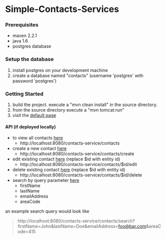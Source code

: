 # Simple-Contacts-Services

### Prerequisites
* maven 2.2.1
* java 1.6
* postgres database

### Setup the database
1. install postgres on your development machine
2. create a database named "contacts" (username 'postgres' with password 'postgres')

### Getting Started
1. build the project. execute a "mvn clean install" in the source directory.
2. from the source directory execute a "mvn tomcat:run"
3. visit the [default page](http://localhost:8080/contacts-service/contacts)

#### API (if deployed locally)
* to view all contacts [here](http://localhost:8080/contacts-service/contacts)
    * http://localhost:8080/contacts-service/contacts
* create a new contact [here](http://localhost:8080/contacts-service/contacts/create)
    * http://localhost:8080/contacts-service/contacts/create
* edit existing contact [here](http://localhost:8080/contacts-service/contacts/$id/edit) (replace $id with entity id)
    * http://localhost:8080/contacts-service/contacts/$id/edit
* delete existing contact [here](http://localhost:8080/contacts-service/contacts/$id/delete) (replace $id with entity id)
    * http://localhost:8080/contacts-service/contacts/$id/delete
* search by query parameter [here](http://localhost:8080/contacts-service/contacts/search)
    * firstName
    * lastName
    * emailAddress
    * areaCode

an example search query would look like

> http://localhost:8080/contacts-service/contacts/search?firstName=John&lastName=Doe&emailAddress=foo@bar.com&areaCode=415

